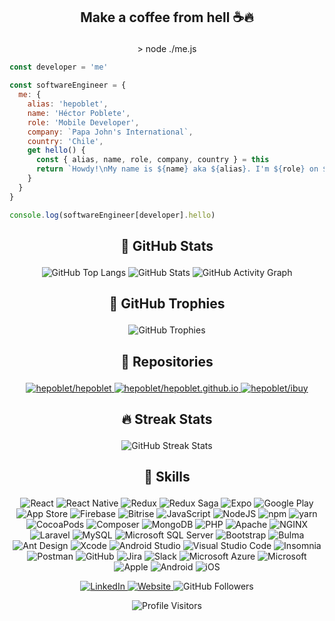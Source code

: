 ## <p align="center">Make a coffee from hell ☕🔥</p>

<p align="center">> node ./me.js</p>

```javascript
const developer = 'me'

const softwareEngineer = {
  me: {
    alias: 'hepoblet',
    name: 'Héctor Poblete',
    role: 'Mobile Developer',
    company: `Papa John's International`,
    country: 'Chile',
    get hello() {
      const { alias, name, role, company, country } = this
      return `Howdy!\nMy name is ${name} aka ${alias}. I'm ${role} on ${company} from ${country} `
    }
  }
}

console.log(softwareEngineer[developer].hello)
```



## <p align="center">🌋 GitHub Stats</p>

<p align="center">
  <!-- https://github.com/anuraghazra/github-readme-stats -->
  <!-- https://github.com/ashutosh00710/github-readme-activity-graph -->
  <img alt="GitHub Top Langs" src="https://github-readme-stats.vercel.app/api/top-langs/?username=hepoblet&layout=compact&langs_count=8&theme=react&hide_border=true"/>
  <img alt="GitHub Stats" src="https://github-readme-stats.vercel.app/api?username=hepoblet&show_icons=true&theme=react&count_private=true&hide_border=true&custom_title=GitHub%20Stats&line_height=24"/>
  <img alt="GitHub Activity Graph" src="https://activity-graph.herokuapp.com/graph?username=hepoblet&bg_color=20232a&color=0fe6fe&line=f7630d&point=fce100&area=false&hide_border=true"/>
</p>



## <p align="center">🥇 GitHub Trophies</p>

<p align="center">
  <!-- https://github.com/ryo-ma/github-profile-trophy -->
  <img alt="GitHub Trophies" src="https://github-profile-trophy.vercel.app/?username=hepoblet&theme=nord&column=6&row=1&margin-w=15&margin-h=10&no-bg=true&no-frame=true"/>
</p>



## <p align="center">🚀 Repositories</p>

<p align="center">
  <!-- https://github.com/anuraghazra/github-readme-stats -->
  <a href="https://github.com/hepoblet/hepoblet">
    <img alt="hepoblet/hepoblet" src="https://github-readme-stats.vercel.app/api/pin/?username=hepoblet&repo=hepoblet&hide_border=true&show_icons=true&theme=react&show_owner=true"/>
  </a>
  <a href="https://github.com/hepoblet/hepoblet.github.io">
    <img alt="hepoblet/hepoblet.github.io" src="https://github-readme-stats.vercel.app/api/pin/?username=hepoblet&repo=hepoblet.github.io&hide_border=true&show_icons=true&theme=react&show_owner=true"/>
  </a>
  <a href="https://github.com/hepoblet/ibuy">
    <img alt="hepoblet/ibuy" src="https://github-readme-stats.vercel.app/api/pin/?username=hepoblet&repo=ibuy&hide_border=true&show_icons=true&theme=react&show_owner=true"/>
  </a>
</p>



## <p align="center">🔥 Streak Stats</p>

<p align="center">
  <!-- https://github.com/DenverCoder1/github-readme-streak-stats -->
  <!-- http://github-readme-streak-stats.herokuapp.com/demo -->
  <img alt="GitHub Streak Stats" src="http://github-readme-streak-stats.herokuapp.com?user=hepoblet&theme=react&hide_border=true&fire=DD2727"/>
</p>



## <p align="center">🎸 Skills</p>

<p align="center">
  <!-- https://shields.io -->
  <!-- https://simpleicons.org -->
  <img alt="React" src="https://img.shields.io/badge/React-202429.svg?style=flat-square&logo=react"/>
  <img alt="React Native" src="https://img.shields.io/badge/React_Native-202429.svg?style=flat-square&logo=react"/>
  <img alt="Redux" src="https://img.shields.io/badge/Redux-202429.svg?style=flat-square&logo=redux&logoColor=7849bc"/>
  <img alt="Redux Saga" src="https://img.shields.io/badge/Redux_Saga-202429.svg?style=flat-square&logo=redux-saga"/>
  <img alt="Expo" src="https://img.shields.io/badge/Expo-202429.svg?style=flat-square&logo=expo"/>
  <img alt="Google Play" src="https://img.shields.io/badge/Google_Play-202429.svg?style=flat-square&logo=google-play"/>
  <img alt="App Store" src="https://img.shields.io/badge/App_Store-202429.svg?style=flat-square&logo=app-store"/>
  <img alt="Firebase" src="https://img.shields.io/badge/Firebase-202429.svg?style=flat-square&logo=firebase"/>
  <img alt="Bitrise" src="https://img.shields.io/badge/Bitrise-202429.svg?style=flat-square&logo=bitrise"/>
  <img alt="JavaScript" src="https://img.shields.io/badge/Javascript-202429.svg?style=flat-square&logo=javascript"/>
  <img alt="NodeJS" src="https://img.shields.io/badge/Node.js-202429.svg?style=flat-square&logo=node-dot-js"/>
  <img alt="npm" src="https://img.shields.io/badge/npm-202429.svg?style=flat-square&logo=npm"/>
  <img alt="yarn" src="https://img.shields.io/badge/yarn-202429.svg?style=flat-square&logo=yarn"/>
  <img alt="CocoaPods" src="https://img.shields.io/badge/CocoaPods-202429.svg?style=flat-square&logo=cocoapods"/>
  <img alt="Composer" src="https://img.shields.io/badge/Composer-202429.svg?style=flat-square&logo=composer"/>
  <img alt="MongoDB" src="https://img.shields.io/badge/MongoDB-202429.svg?style=flat-square&logo=mongodb"/>
  <img alt="PHP" src="https://img.shields.io/badge/PHP-202429.svg?style=flat-square&logo=php"/>
  <img alt="Apache" src="https://img.shields.io/badge/Apache-202429.svg?style=flat-square&logo=apache"/>
  <img alt="NGINX" src="https://img.shields.io/badge/NGINX-202429.svg?style=flat-square&logo=nginx"/>
  <img alt="Laravel" src="https://img.shields.io/badge/Laravel-202429.svg?style=flat-square&logo=laravel"/>
  <img alt="MySQL" src="https://img.shields.io/badge/MySQL-202429.svg?style=flat-square&logo=mysql"/>
  <img alt="Microsoft SQL Server" src="https://img.shields.io/badge/Microsoft_SQL_Server-202429.svg?style=flat-square&logo=mysql"/>
  <img alt="Bootstrap" src="https://img.shields.io/badge/Bootstrap-202429.svg?style=flat-square&logo=bootstrap"/>
  <img alt="Bulma" src="https://img.shields.io/badge/Bulma-202429.svg?style=flat-square&logo=bulma"/>
  <img alt="Ant Design" src="https://img.shields.io/badge/Ant_Design-202429.svg?style=flat-square&logo=ant-design"/>
  <img alt="Xcode" src="https://img.shields.io/badge/Xcode-202429.svg?style=flat-square&logo=xcode"/>
  <img alt="Android Studio" src="https://img.shields.io/badge/Android_Studio-202429.svg?style=flat-square&logo=android-studio"/>
  <img alt="Visual Studio Code" src="https://img.shields.io/badge/Visual_Studio_Code-202429.svg?style=flat-square&logo=visual-studio-code"/>
  <img alt="Insomnia" src="https://img.shields.io/badge/Insomnia-202429.svg?style=flat-square&logo=insomnia"/>
  <img alt="Postman" src="https://img.shields.io/badge/Postman-202429.svg?style=flat-square&logo=postman"/>
  <img alt="GitHub" src="https://img.shields.io/badge/GitHub-202429.svg?style=flat-square&logo=github"/>
  <img alt="Jira" src="https://img.shields.io/badge/Jira-202429.svg?style=flat-square&logo=jira"/>
  <img alt="Slack" src="https://img.shields.io/badge/Slack-202429.svg?style=flat-square&logo=slack"/>
  <img alt="Microsoft Azure" src="https://img.shields.io/badge/Microsoft_Azure-202429.svg?style=flat-square&logo=microsoft-azure"/>
  <img alt="Microsoft" src="https://img.shields.io/badge/Microsoft-202429.svg?style=flat-square&logo=microsoft"/>
  <img alt="Apple" src="https://img.shields.io/badge/Apple-202429.svg?style=flat-square&logo=apple"/>
  <img alt="Android" src="https://img.shields.io/badge/Android-202429.svg?style=flat-square&logo=android"/>
  <img alt="iOS" src="https://img.shields.io/badge/iOS-202429.svg?style=flat-square&logo=ios"/>
</p>



<p align="center">
  <a href="https://www.linkedin.com/in/hepoblet">
    <img alt="LinkedIn" src="https://img.shields.io/badge/LinkedIn-ffffff.svg?&style=flat&logo=linkedin&logoColor=0b65c2"/>
  </a>
  <a href="https://hepoblet.github.io">
    <img alt="Website" src="https://img.shields.io/badge/Website-ffffff.svg?style=flat&logo=google-chrome&logoColor=ff8614"/>
  </a>
  <img alt="GitHub Followers" src="https://img.shields.io/github/followers/hepoblet?style=social&label=Follow"/>
</p>



<p align="center">
  <!-- https://visitor-badge.laobi.icu -->
  <img alt="Profile Visitors" src="https://visitor-badge.laobi.icu/badge?page_id=hepoblet.hepoblet"/>
</p>